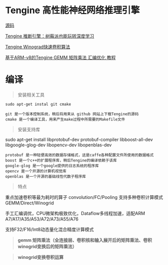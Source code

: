 # Tengine 高性能神经网络推理引擎

[源码](https://github.com/Ewenwan/Tengine)

[Tengine 推断引擎：树莓派也能玩转深度学习](https://shumeipai.nxez.com/2018/12/07/tengine-inference-engine-raspberry-pi-deep-learning.html)

[Tengine Winograd快速卷积算法 ](https://aijishu.com/l/1110000000021582)

[基于ARM-v8的Tengine GEMM 矩阵乘法 汇编优化 教程 ](https://github.com/Ewenwan/Tengine_gemm_tutorial)


# 编译

>  安装相关工具

    sudo apt-get instal git cmake

    git 是一个版本控制系统，稍后将用来从 github 网站上下载Tengine的源码
    cmake 是一个编译工具，用来产生make过程中所需要的Makefile文件
    
> 安装支持库

sudo apt-get install libprotobuf-dev protobuf-compiler libboost-all-dev libgoogle-glog-dev libopencv-dev libopenblas-dev

    protobuf 是一种轻便高效的数据存储格式，这是caffe各种配置文件所使用的数据格式
    boost 是一个c++的扩展程序库，稍后Tengine的编译依赖于该库
    google-glog 是一个google提供的日志系统的程序库
    opencv 是一个开源的计算机视觉库
    openblas 是一个开源的基础线性代数子程序库

> 特点

重点加速卷积等最为耗时的算子 convolution/FC/Pooling 支持多种卷积计算模式 GEMM/Direct/Winogrid

手工汇编调优，CPU微架构极致优化，Dataflow多线程加速，适配ARM A7/A17/A35/A53/A72/A73/A55/A76

支持F32/F16/Int8动态量化混合精度计算模式

> **gemm  矩阵乘法（全连接层、卷积核和输入展开后的矩阵乘法、卷积winogrid变换后的矩阵乘法）**



> **winogrid变换卷积运算**





